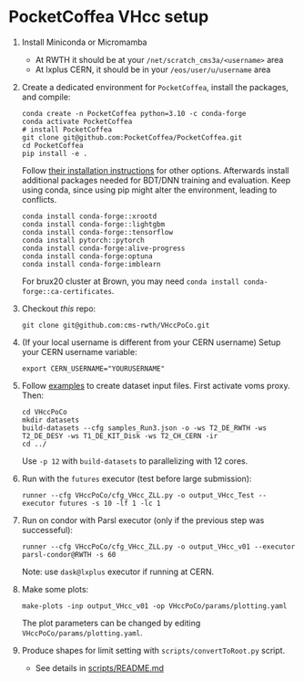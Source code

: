 # PocketCoffea VHcc setup

1. Install Miniconda or Micromamba
   * At RWTH it should be at your `/net/scratch_cms3a/<username>` area
   * At lxplus CERN, it should be in your `/eos/user/u/username` area
2. Create a dedicated environment for `PocketCoffea`, install the packages, and compile:
    ```
	conda create -n PocketCoffea python=3.10 -c conda-forge
	conda activate PocketCoffea
	# install PocketCoffea
	git clone git@github.com:PocketCoffea/PocketCoffea.git
	cd PocketCoffea
	pip install -e .
    ```
	Follow [their installation instructions](https://pocketcoffea.readthedocs.io/en/latest/installation.html) for other options.
	Afterwards install additional packages needed for BDT/DNN training and evaluation. Keep using conda, since using pip might
	alter the environment, leading to conflicts.
    ```
	conda install conda-forge::xrootd
	conda install conda-forge::lightgbm
	conda install conda-forge::tensorflow
    conda install pytorch::pytorch
    conda install conda-forge:alive-progress
    conda install conda-forge:optuna
    conda install conda-forge:imblearn
    ```
    For brux20 cluster at Brown, you may need `conda install conda-forge::ca-certificates`.
3. Checkout *this* repo:
    ```
	git clone git@github.com:cms-rwth/VHccPoCo.git
    ```
4. (If your local username is different from your CERN username) Setup your CERN username variable:
    ```
    export CERN_USERNAME="YOURUSERNAME"
    ```
5. Follow [examples](https://pocketcoffea.readthedocs.io/en/latest/analysis_example.html) to create dataset input files. First activate voms proxy. Then:
    ```
	cd VHccPoCo
	mkdir datasets
	build-datasets --cfg samples_Run3.json -o -ws T2_DE_RWTH -ws T2_DE_DESY -ws T1_DE_KIT_Disk -ws T2_CH_CERN -ir
	cd ../
    ```
    Use `-p 12` with `build-datasets` to parallelizing with 12 cores.
6. Run with the `futures` executor (test before large submission):
    ```
    runner --cfg VHccPoCo/cfg_VHcc_ZLL.py -o output_VHcc_Test --executor futures -s 10 -lf 1 -lc 1
    ```
7. Run on condor with Parsl executor (only if the previous step was successeful):
    ```
    runner --cfg VHccPoCo/cfg_VHcc_ZLL.py -o output_VHcc_v01 --executor parsl-condor@RWTH -s 60
    ```
	Note: use `dask@lxplus` executor if running at CERN.

8. Make some plots:
   ```
   make-plots -inp output_VHcc_v01 -op VHccPoCo/params/plotting.yaml
   ```
   The plot parameters can be changed by editing `VHccPoCo/params/plotting.yaml`.

9. Produce shapes for limit setting with `scripts/convertToRoot.py` script.
   * See details in [scripts/README.md](scripts/README.md)
